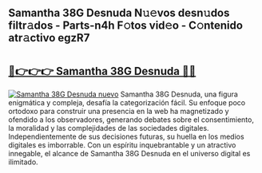 ## Samantha 38G Desnuda N𝚞𝚎vos desn𝚞dos filtr𝚊dos - Parts-n4h F𝚘tos vid𝚎o - C𝚘ntenido atr𝚊ctivo egzR7

# <h2><a href="http://mba9lx3.tromn.icu/?c=Samantha+38G+Desnuda">🔗👉👉👉 Samantha 38G Desnuda 🔗🔗</a></h2>

[![Samantha 38G Desnuda nuevo](https://i.imgur.com/pEAQMta.gif)](http://mba9lx3.tromn.icu/?c=Samantha+38G+Desnuda)
Samantha 38G Desnuda, una figura enigmática y compleja, desafía la categorización fácil. Su enfoque poco ortodoxo para construir una presencia en la web ha magnetizado y ofendido a los observadores, generando debates sobre el consentimiento, la moralidad y las complejidades de las sociedades digitales. Independientemente de sus decisiones futuras, su huella en los medios digitales es imborrable. Con un espíritu inquebrantable y un atractivo innegable, el alcance de Samantha 38G Desnuda en el universo digital es ilimitado.
